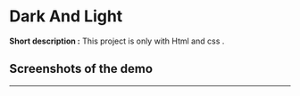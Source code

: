 # Dark And Light

**Short description :** This project is only with Html and css .

## Screenshots of the demo
---
